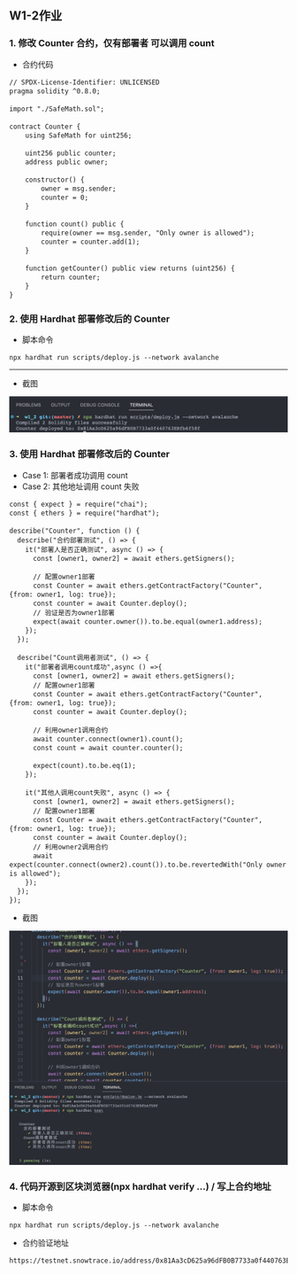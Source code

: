 ## W1-2作业

### 1. 修改 Counter 合约，仅有部署者 可以调用 count
* 合约代码
```
// SPDX-License-Identifier: UNLICENSED
pragma solidity ^0.8.0;

import "./SafeMath.sol";

contract Counter {
    using SafeMath for uint256;

    uint256 public counter;
    address public owner;

    constructor() {
        owner = msg.sender;
        counter = 0;
    }

    function count() public {
        require(owner == msg.sender, "Only owner is allowed");
        counter = counter.add(1);
    }

    function getCounter() public view returns (uint256) {
        return counter;
    }
}
```

### 2. 使用 Hardhat 部署修改后的 Counter
* 脚本命令
```
npx hardhat run scripts/deploy.js --network avalanche
```
---
* 截图
<p align="center">
  <img src="./images/deploy.png">
</p>

### 3. 使用 Hardhat 部署修改后的 Counter
 * Case 1: 部署者成功调用 count 
 * Case 2: 其他地址调用 count 失败
```
const { expect } = require("chai");
const { ethers } = require("hardhat");

describe("Counter", function () {
  describe("合约部署测试", () => {
    it("部署人是否正确测试", async () => {
      const [owner1, owner2] = await ethers.getSigners();

      // 配置owner1部署
      const Counter = await ethers.getContractFactory("Counter", {from: owner1, log: true});
      const counter = await Counter.deploy();
      // 验证是否为owner1部署
      expect(await counter.owner()).to.be.equal(owner1.address);
    });
  });

  describe("Count调用者测试", () => {
    it("部署者调用count成功",async () =>{
      const [owner1, owner2] = await ethers.getSigners();
      // 配置owner1部署
      const Counter = await ethers.getContractFactory("Counter", {from: owner1, log: true});
      const counter = await Counter.deploy();

      // 利用owner1调用合约
      await counter.connect(owner1).count();
      const count = await counter.counter();

      expect(count).to.be.eq(1);
    });

    it("其他人调用count失败", async () => {
      const [owner1, owner2] = await ethers.getSigners();
      // 配置owner1部署
      const Counter = await ethers.getContractFactory("Counter", {from: owner1, log: true});
      const counter = await Counter.deploy();
      // 利用owner2调用合约
      await expect(counter.connect(owner2).count()).to.be.revertedWith("Only owner is allowed");
    });
  });
});
```
* 截图
<p align="center">
  <img src="./images/test.png">
</p>

### 4. 代码开源到区块浏览器(npx hardhat verify ...) / 写上合约地址
* 脚本命令
```
npx hardhat run scripts/deploy.js --network avalanche
```
* 合约验证地址

```
https://testnet.snowtrace.io/address/0x81Aa3cD625a96dFB0B7733a0f440763EBfb6f58f
```